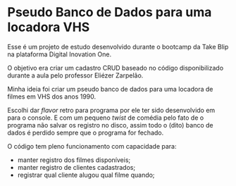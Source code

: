 # Pseudo Banco de Dados para uma locadora VHS

Esse é um projeto de estudo desenvolvido durante o bootcamp da Take Blip na plataforma Digital Inovation One.

O objetivo era criar um cadastro CRUD baseado no código disponibilizado durante a aula pelo professor Eliézer Zarpelão.

Minha ideia foi criar um pseudo banco de dados para uma locadora de filmes em VHS dos anos 1990.

Escolhi dar *flavor* retro para programa por ele ter sido desenvolvido em para o console. E com um pequeno *twist* de comédia pelo fato de o programa não salvar os registro no disco, assim todo o (dito) banco de dados é perdido sempre que o programa for fechado.

O código tem pleno funcionamento com capacidade para:
- manter registro dos filmes disponíveis;
- manter registro de clientes cadastrados;
- registrar qual cliente alugou qual filme quando;


